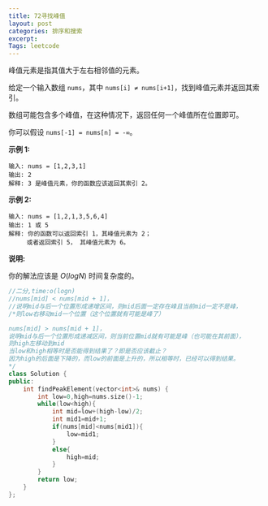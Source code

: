 ```yaml
---
title: 72寻找峰值
layout: post
categories: 排序和搜索
excerpt: 
Tags: leetcode
---
```


峰值元素是指其值大于左右相邻值的元素。

给定一个输入数组 `nums`，其中 `nums[i] ≠ nums[i+1]`，找到峰值元素并返回其索引。

数组可能包含多个峰值，在这种情况下，返回任何一个峰值所在位置即可。

你可以假设 `nums[-1] = nums[n] = -∞`。

**示例 1:**

```
输入: nums = [1,2,3,1]
输出: 2
解释: 3 是峰值元素，你的函数应该返回其索引 2。
```

**示例 2:**

```
输入: nums = [1,2,1,3,5,6,4]
输出: 1 或 5 
解释: 你的函数可以返回索引 1，其峰值元素为 2；
     或者返回索引 5， 其峰值元素为 6。
```

**说明:**

你的解法应该是 *O*(*logN*) 时间复杂度的。

```c++
//二分,time:o(logn)
//nums[mid] < nums[mid + 1]，
//说明mid与后一个位置形成递增区间，则mid后面一定存在峰且当前mid一定不是峰，
/*则low右移动mid一个位置（这个位置就有可能是峰了）

nums[mid] > nums[mid + 1]，
说明mid与后一个位置形成递减区间，则当前位置mid就有可能是峰（也可能在其前面），
则high左移动到mid
当low和high相等时是否能得到结果了？即是否应该截止？
因为high的后面是下降的，而low的前面是上升的，所以相等时，已经可以得到结果。
*/
class Solution {
public:
    int findPeakElement(vector<int>& nums) {
        int low=0,high=nums.size()-1;
        while(low<high){
            int mid=low+(high-low)/2;
            int mid1=mid+1;
            if(nums[mid]<nums[mid1]){
                low=mid1;
            }
            else{
                high=mid;
            }
        }
        return low;
    }
};
```

